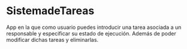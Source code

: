 # SistemadeTareas
App en la que como usuario puedes introducir una tarea asociada a un responsable y especificar su estado de ejecución. Además de poder modificar dichas tareas y eliminarlas.
